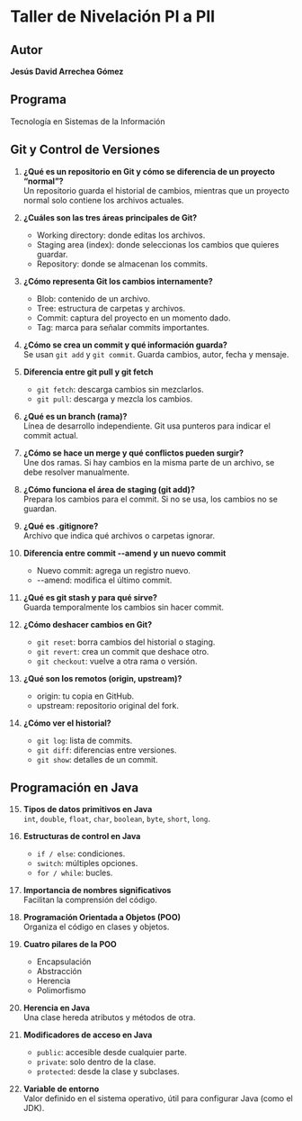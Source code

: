# Taller de Nivelación PI a PII

## Autor
**Jesús David Arrechea Gómez**

## Programa
Tecnología en Sistemas de la Información

## Git y Control de Versiones

1. **¿Qué es un repositorio en Git y cómo se diferencia de un proyecto “normal”?**  
   Un repositorio guarda el historial de cambios, mientras que un proyecto normal solo contiene los archivos actuales.

2. **¿Cuáles son las tres áreas principales de Git?**
   - Working directory: donde editas los archivos.
   - Staging area (index): donde seleccionas los cambios que quieres guardar.
   - Repository: donde se almacenan los commits.

3. **¿Cómo representa Git los cambios internamente?**
   - Blob: contenido de un archivo.
   - Tree: estructura de carpetas y archivos.
   - Commit: captura del proyecto en un momento dado.
   - Tag: marca para señalar commits importantes.

4. **¿Cómo se crea un commit y qué información guarda?**  
   Se usan `git add` y `git commit`. Guarda cambios, autor, fecha y mensaje.

5. **Diferencia entre git pull y git fetch**
   - `git fetch`: descarga cambios sin mezclarlos.
   - `git pull`: descarga y mezcla los cambios.

6. **¿Qué es un branch (rama)?**  
   Línea de desarrollo independiente. Git usa punteros para indicar el commit actual.

7. **¿Cómo se hace un merge y qué conflictos pueden surgir?**  
   Une dos ramas. Si hay cambios en la misma parte de un archivo, se debe resolver manualmente.

8. **¿Cómo funciona el área de staging (git add)?**  
   Prepara los cambios para el commit. Si no se usa, los cambios no se guardan.

9. **¿Qué es .gitignore?**  
   Archivo que indica qué archivos o carpetas ignorar.

10. **Diferencia entre commit --amend y un nuevo commit**
    - Nuevo commit: agrega un registro nuevo.
    - --amend: modifica el último commit.

11. **¿Qué es git stash y para qué sirve?**  
    Guarda temporalmente los cambios sin hacer commit.

12. **¿Cómo deshacer cambios en Git?**
    - `git reset`: borra cambios del historial o staging.
    - `git revert`: crea un commit que deshace otro.
    - `git checkout`: vuelve a otra rama o versión.

13. **¿Qué son los remotos (origin, upstream)?**
    - origin: tu copia en GitHub.
    - upstream: repositorio original del fork.

14. **¿Cómo ver el historial?**
    - `git log`: lista de commits.
    - `git diff`: diferencias entre versiones.
    - `git show`: detalles de un commit.

## Programación en Java

15. **Tipos de datos primitivos en Java**  
    `int`, `double`, `float`, `char`, `boolean`, `byte`, `short`, `long`.

16. **Estructuras de control en Java**
    - `if / else`: condiciones.
    - `switch`: múltiples opciones.
    - `for / while`: bucles.

17. **Importancia de nombres significativos**  
    Facilitan la comprensión del código.

18. **Programación Orientada a Objetos (POO)**  
    Organiza el código en clases y objetos.

19. **Cuatro pilares de la POO**
    - Encapsulación
    - Abstracción
    - Herencia
    - Polimorfismo

20. **Herencia en Java**  
    Una clase hereda atributos y métodos de otra.

21. **Modificadores de acceso en Java**
    - `public`: accesible desde cualquier parte.
    - `private`: solo dentro de la clase.
    - `protected`: desde la clase y subclases.

22. **Variable de entorno**  
    Valor definido en el sistema operativo, útil para configurar Java (como el JDK).

